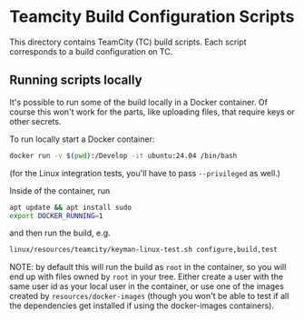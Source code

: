 # Teamcity Build Configuration Scripts

This directory contains TeamCity (TC) build scripts. Each script corresponds
to a build configuration on TC.

## Running scripts locally

It's possible to run some of the build locally in a Docker container.
Of course this won't work for the parts, like uploading files, that
require keys or other secrets.

To run locally start a Docker container:

```bash
docker run -v $(pwd):/Develop -it ubuntu:24.04 /bin/bash
```

(for the Linux integration tests, you'll have to pass `--privileged` as well.)

Inside of the container, run

```bash
apt update && apt install sudo
export DOCKER_RUNNING=1
```

and then run the build, e.g.

```bash
linux/resources/teamcity/keyman-linux-test.sh configure,build,test
```

NOTE: by default this will run the build as `root` in the container,
so you will end up with files owned by `root` in your tree.
Either create a user with the same user id as your local user in the
container, or use one of the images created by `resources/docker-images`
(though you won't be able to test if all the dependencies get installed
if using the docker-images containers).
